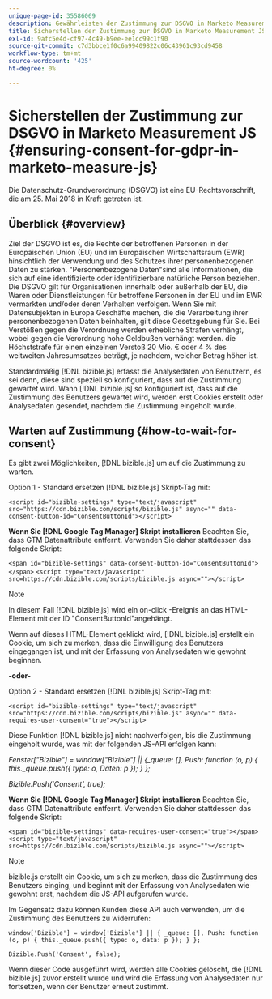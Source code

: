```yaml
---
unique-page-id: 35586069
description: Gewährleisten der Zustimmung zur DSGVO in Marketo Measurement JS - Marketo Measurement - Produktdokumentation
title: Sicherstellen der Zustimmung zur DSGVO in Marketo Measurement JS
exl-id: 9afc5e4d-cf97-4c49-b9ee-ee1cc99c1f90
source-git-commit: c7d3bbce1f0c6a99409822c06c43961c93cd9458
workflow-type: tm+mt
source-wordcount: '425'
ht-degree: 0%

---
```


# Sicherstellen der Zustimmung zur DSGVO in Marketo Measurement JS {#ensuring-consent-for-gdpr-in-marketo-measure-js}

Die Datenschutz-Grundverordnung (DSGVO) ist eine EU-Rechtsvorschrift, die am 25. Mai 2018 in Kraft getreten ist.

## Überblick {#overview}

Ziel der DSGVO ist es, die Rechte der betroffenen Personen in der Europäischen Union (EU) und im Europäischen Wirtschaftsraum (EWR) hinsichtlich der Verwendung und des Schutzes ihrer personenbezogenen Daten zu stärken. &quot;Personenbezogene Daten&quot;sind alle Informationen, die sich auf eine identifizierte oder identifizierbare natürliche Person beziehen. Die DSGVO gilt für Organisationen innerhalb oder außerhalb der EU, die Waren oder Dienstleistungen für betroffene Personen in der EU und im EWR vermarkten und/oder deren Verhalten verfolgen. Wenn Sie mit Datensubjekten in Europa Geschäfte machen, die die Verarbeitung ihrer personenbezogenen Daten beinhalten, gilt diese Gesetzgebung für Sie. Bei Verstößen gegen die Verordnung werden erhebliche Strafen verhängt, wobei gegen die Verordnung hohe Geldbußen verhängt werden. die Höchststrafe für einen einzelnen Verstoß 20 Mio. € oder 4 % des weltweiten Jahresumsatzes beträgt, je nachdem, welcher Betrag höher ist.

Standardmäßig [!DNL bizible.js] erfasst die Analysedaten von Benutzern, es sei denn, diese sind speziell so konfiguriert, dass auf die Zustimmung gewartet wird. Wann [!DNL bizible.js] so konfiguriert ist, dass auf die Zustimmung des Benutzers gewartet wird, werden erst Cookies erstellt oder Analysedaten gesendet, nachdem die Zustimmung eingeholt wurde.

## Warten auf Zustimmung {#how-to-wait-for-consent}

Es gibt zwei Möglichkeiten, [!DNL bizible.js] um auf die Zustimmung zu warten.

Option 1 - Standard ersetzen [!DNL bizible.js] Skript-Tag mit:

`<script id="bizible-settings" type="text/javascript" src="https://cdn.bizible.com/scripts/bizible.js" async="" data-consent-button-id="ConsentButtonId"></script>`

**Wenn Sie [!DNL Google Tag Manager] Skript installieren** Beachten Sie, dass GTM Datenattribute entfernt. Verwenden Sie daher stattdessen das folgende Skript:

`<span id="bizible-settings" data-consent-button-id="ConsentButtonId"></span>`
`<script type="text/javascript" src=https://cdn.bizible.com/scripts/bizible.js async=""></script>`

>[!NOTE]
>
>In diesem Fall [!DNL bizible.js] wird ein on-click -Ereignis an das HTML-Element mit der ID &quot;ConsentButtonId&quot;angehängt.

Wenn auf dieses HTML-Element geklickt wird, [!DNL bizible.js] erstellt ein Cookie, um sich zu merken, dass die Einwilligung des Benutzers eingegangen ist, und mit der Erfassung von Analysedaten wie gewohnt beginnen.

**-oder-**

Option 2 - Standard ersetzen [!DNL bizible.js] Skript-Tag mit:

`<script id="bizible-settings" type="text/javascript" src="https://cdn.bizible.com/scripts/bizible.js" async="" data-requires-user-consent="true"></script>`

Diese Funktion [!DNL bizible.js] nicht nachverfolgen, bis die Zustimmung eingeholt wurde, was mit der folgenden JS-API erfolgen kann:

*Fenster[&quot;Bizible&quot;] = window[&quot;Bizible&quot;] || {_queue: [], Push: function (o, p) { this._queue.push({ type: o, Daten: p }); } };*

*Bizible.Push(&#39;Consent&#39;, true);*

**Wenn Sie [!DNL Google Tag Manager] Skript installieren** Beachten Sie, dass GTM Datenattribute entfernt. Verwenden Sie daher stattdessen das folgende Skript:

`<span id="bizible-settings" data-requires-user-consent="true"></span>`
`<script type="text/javascript" src=https://cdn.bizible.com/scripts/bizible.js async=""></script>`

>[!NOTE]
>
>bizible.js erstellt ein Cookie, um sich zu merken, dass die Zustimmung des Benutzers einging, und beginnt mit der Erfassung von Analysedaten wie gewohnt erst, nachdem die JS-API aufgerufen wurde.

Im Gegensatz dazu können Kunden diese API auch verwenden, um die Zustimmung des Benutzers zu widerrufen:

`window['Bizible'] = window['Bizible'] || { _queue: [], Push: function (o, p) { this._queue.push({ type: o, data: p }); } };`

`Bizible.Push('Consent', false);`

Wenn dieser Code ausgeführt wird, werden alle Cookies gelöscht, die [!DNL bizible.js] zuvor erstellt wurde und wird die Erfassung von Analysedaten nur fortsetzen, wenn der Benutzer erneut zustimmt.

